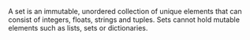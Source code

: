 A set is an immutable, unordered collection of unique elements that can consist of integers, floats, strings and tuples.
Sets cannot hold mutable elements such as lists, sets or dictionaries.